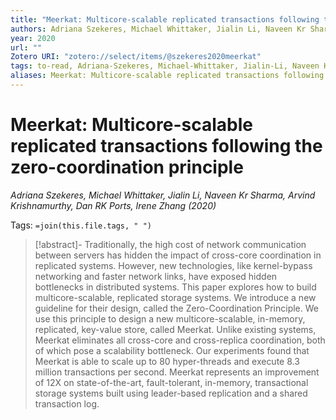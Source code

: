 ```yaml
---
title: "Meerkat: Multicore-scalable replicated transactions following the zero-coordination principle"
authors: Adriana Szekeres, Michael Whittaker, Jialin Li, Naveen Kr Sharma, Arvind Krishnamurthy, Dan RK Ports, Irene Zhang
year: 2020
url: ""
Zotero URI: "zotero://select/items/@szekeres2020meerkat"
tags: to-read, Adriana-Szekeres, Michael-Whittaker, Jialin-Li, Naveen Kr-Sharma, Arvind-Krishnamurthy, Dan RK-Ports, Irene-Zhang
aliases: Meerkat: Multicore-scalable replicated transactions following the zero-coordination principle
---
```


# Meerkat: Multicore-scalable replicated transactions following the zero-coordination principle  
_Adriana Szekeres, Michael Whittaker, Jialin Li, Naveen Kr Sharma, Arvind Krishnamurthy, Dan RK Ports, Irene Zhang (2020)_

Tags: `=join(this.file.tags, " ")`

> [!abstract]-
> Traditionally, the high cost of network communication between servers has hidden the impact of cross-core coordination in replicated systems. However, new technologies, like kernel-bypass networking and faster network links, have exposed hidden bottlenecks in distributed systems. This paper explores how to build multicore-scalable, replicated storage systems. We introduce a new guideline for their design, called the Zero-Coordination Principle. We use this principle to design a new multicore-scalable, in-memory, replicated, key-value store, called Meerkat. Unlike existing systems, Meerkat eliminates all cross-core and cross-replica coordination, both of which pose a scalability bottleneck. Our experiments found that Meerkat is able to scale up to 80 hyper-threads and execute 8.3 million transactions per second. Meerkat represents an improvement of 12X on state-of-the-art, fault-tolerant, in-memory, transactional storage systems built using leader-based replication and a shared transaction log.


